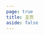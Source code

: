 ```yaml
---
page: true
title: 主页
aside: false
---
```

<script setup>
import Page from "./.vitepress/theme/components/Page.vue";
import { useData } from "vitepress";
const { theme } = useData();
const posts = theme.value.posts.slice(0,20)
</script>
<Page :posts="posts" :pageCurrent="1" :pagesNum="7" />